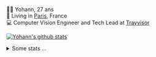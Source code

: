 <p>
  👨🏻 <bold>Yohann</bold>, 27 ans<br/>
  💼 Living in <a href="https://www.google.com/maps?q=paris">Paris</a>, France<br/>
  💻 Computer Vision Engineer and Tech Lead at <a href="https://trayvisor.com/">Trayvisor</a><br/>
</p>

<a href="https://github.com/anuraghazra/github-readme-stats"><img align="center" src="https://github-readme-stats-go94hl40s-yohann84l.vercel.app//api?username=yohann84L&show_icons=true&include_all_commits=true" alt="Yohann's github stats" /> </a>


<details>
  <summary>Some stats ...</summary><br/>
  

<!--START_SECTION:waka-->
![Code Time](http://img.shields.io/badge/Code%20Time-1%2C011%20hrs%2042%20mins-blue)

![Profile Views](http://img.shields.io/badge/Profile%20Views-0-blue)

**🐱 My GitHub Data** 

> 📦 440.7 kB Used in GitHub's Storage 
 > 
> 🏆 102 Contributions in the Year 2024
 > 
> 🚫 Not Opted to Hire
 > 
> 📜 25 Public Repositories 
 > 
> 🔑 21 Private Repositories 
 > 
**I'm an Early 🐤** 

```text
🌞 Morning                14189 commits       ████████░░░░░░░░░░░░░░░░░   31.55 % 
🌆 Daytime                25524 commits       ██████████████░░░░░░░░░░░   56.76 % 
🌃 Evening                5095 commits        ███░░░░░░░░░░░░░░░░░░░░░░   11.33 % 
🌙 Night                  163 commits         ░░░░░░░░░░░░░░░░░░░░░░░░░   00.36 % 
```
📅 **I'm Most Productive on Wednesday** 

```text
Monday                   8190 commits        █████░░░░░░░░░░░░░░░░░░░░   18.21 % 
Tuesday                  8269 commits        █████░░░░░░░░░░░░░░░░░░░░   18.39 % 
Wednesday                10050 commits       ██████░░░░░░░░░░░░░░░░░░░   22.35 % 
Thursday                 9520 commits        █████░░░░░░░░░░░░░░░░░░░░   21.17 % 
Friday                   8210 commits        █████░░░░░░░░░░░░░░░░░░░░   18.26 % 
Saturday                 265 commits         ░░░░░░░░░░░░░░░░░░░░░░░░░   00.59 % 
Sunday                   467 commits         ░░░░░░░░░░░░░░░░░░░░░░░░░   01.04 % 
```


📊 **This Week I Spent My Time On** 

```text
🕑︎ Time Zone: Europe/Paris

💬 Programming Languages: 
Python                   10 hrs 16 mins      ████████████████████░░░░░   81.26 % 
YAML                     59 mins             ██░░░░░░░░░░░░░░░░░░░░░░░   07.81 % 
SQL                      24 mins             █░░░░░░░░░░░░░░░░░░░░░░░░   03.24 % 
SSH Config               18 mins             █░░░░░░░░░░░░░░░░░░░░░░░░   02.37 % 
Bash                     16 mins             █░░░░░░░░░░░░░░░░░░░░░░░░   02.22 % 

🔥 Editors: 
PyCharm                  10 hrs 52 mins      █████████████████████░░░░   85.92 % 
VS Code                  1 hr 46 mins        ████░░░░░░░░░░░░░░░░░░░░░   14.08 % 

💻 Operating System: 
Mac                      12 hrs 39 mins      █████████████████████████   100.00 % 
```

**I Mostly Code in Python** 

```text
Python                   24 repos            ██████████████░░░░░░░░░░░   54.55 % 
Jupyter Notebook         5 repos             ███░░░░░░░░░░░░░░░░░░░░░░   11.36 % 
JavaScript               3 repos             ██░░░░░░░░░░░░░░░░░░░░░░░   06.82 % 
HTML                     2 repos             █░░░░░░░░░░░░░░░░░░░░░░░░   04.55 % 
Shell                    1 repo              █░░░░░░░░░░░░░░░░░░░░░░░░   02.27 % 
```




 Last Updated on 29/01/2024 00:28:04 UTC
<!--END_SECTION:waka-->
